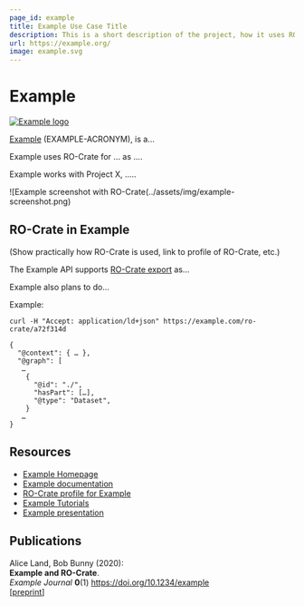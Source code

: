 ```yaml
---
page_id: example
title: Example Use Case Title
description: This is a short description of the project, how it uses RO-Crate, and what it does.
url: https://example.org/
image: example.svg
---
```

<!--
   Copyright 2019-2022 RO-Crate contributors
   <https://github.com/ResearchObject/ro-crate/graphs/contributors>

   Licensed under the Apache License, Version 2.0 (the "License");
   you may not use this file except in compliance with the License.
   You may obtain a copy of the License at

       http://www.apache.org/licenses/LICENSE-2.0

   Unless required by applicable law or agreed to in writing, software
   distributed under the License is distributed on an "AS IS" BASIS,
   WITHOUT WARRANTIES OR CONDITIONS OF ANY KIND, either express or implied.
   See the License for the specific language governing permissions and
   limitations under the License.
-->

# Example

[![Example logo](/assets/img/example.svg)](https://example.org/)

[Example](https://reliance.rohub.org/) (EXAMPLE-ACRONYM), is a...

Example uses RO-Crate for ... as ....

Example works with Project X, .....

![Example screenshot with RO-Crate(../assets/img/example-screenshot.png)


## RO-Crate in Example

(Show practically how RO-Crate is used, link to profile of RO-Crate, etc.)

The Example API supports [RO-Crate export](http://example.org/docs/ro-crate) as...

Example also plans to do...

Example:
```
curl -H "Accept: application/ld+json" https://example.com/ro-crate/a72f314d

{
  "@context": { … },
  "@graph": [
   …
    {
      "@id": "./",
      "hasPart": […],
      "@type": "Dataset",
    }
   …
}
```


## Resources

* [Example Homepage](https://example.org/)
* [Example documentation](https://example.org/docs/)
* [RO-Crate profile for Example](https://example.org/crate-profile)
* [Example Tutorials](https://example.org/docs/tutorial)
* [Example presentation](http://example.org/)

## Publications

Alice Land, Bob Bunny (2020):  
**Example and RO-Crate**.  
_Example Journal_ **0**(1)
<https://doi.org/10.1234/example>  
[[preprint](http://example.com/preprint.pdf)]
